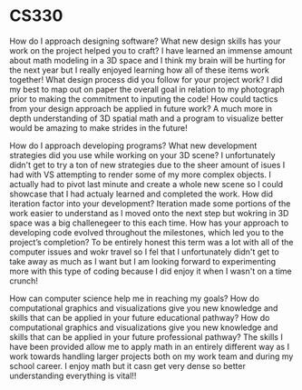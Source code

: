 # CS330

How do I approach designing software?
  What new design skills has your work on the project helped you to craft?
    I have learned an immense amount about math modeling in a 3D space and I think my brain will be hurting for the next year but I really enjoyed learning how all of these items work together!
  What design process did you follow for your project work?
    I did my best to map out on paper the overall goal in relation to my photograph prior to making the commitment to inputing the code!
  How could tactics from your design approach be applied in future work?
    A much more in depth understanding of 3D spatial math and a program to visualize better would be amazing to make strides in the future!
  
How do I approach developing programs?
  What new development strategies did you use while working on your 3D scene?
    I unfortunately didn't get to try a ton of new strategies due to the sheer amount of isues I had with VS attempting to render some of my more complex objects. I actually had to pivot last minute and create a whole new scene so I could showcase that I had actualy learned and completed the work.
  How did iteration factor into your development?
    Iteration made some portions of the work easier to understand as I moved onto the next step but wokring in 3D space was a big challenegeer to this each time.
  How has your approach to developing code evolved throughout the milestones, which led you to the project’s completion?
    To be entirely honest this term was a lot with all of the computer issues and wokr travel so I fel that I unfortunately didn't get to take away as much as I want but I am looking forward to experimenting more with this type of coding because I did enjoy it when I wasn't on a time crunch!
  
How can computer science help me in reaching my goals?
  How do computational graphics and visualizations give you new knowledge and skills that can be applied in your future educational pathway?
  How do computational graphics and visualizations give you new knowledge and skills that can be applied in your future professional pathway?
    The skills I have been provided allow me to apply math in an entirely different way as I work towards handling larger projects both on my work team and during my school career. I enjoy math but it casn get very dense so better understanding everything is vital!!
